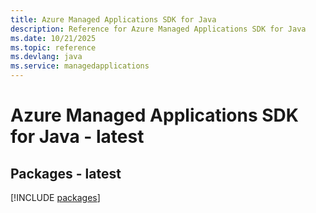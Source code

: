 ```yaml
---
title: Azure Managed Applications SDK for Java
description: Reference for Azure Managed Applications SDK for Java
ms.date: 10/21/2025
ms.topic: reference
ms.devlang: java
ms.service: managedapplications
---
```

# Azure Managed Applications SDK for Java - latest
## Packages - latest
[!INCLUDE [packages](managed-applications-index.md)]